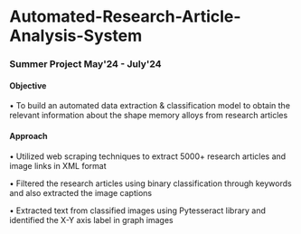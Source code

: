 # Automated-Research-Article-Analysis-System
### Summer Project May'24 - July'24
#### Objective 
• To build an automated data extraction & classification model to obtain the relevant information about the shape memory alloys from research articles
#### Approach
• Utilized web scraping techniques to extract 5000+ research articles and image links in XML format

• Filtered the research articles using binary classification through keywords and also extracted the image captions

• Extracted text from classified images using Pytesseract library and identified the X-Y axis label in graph images

